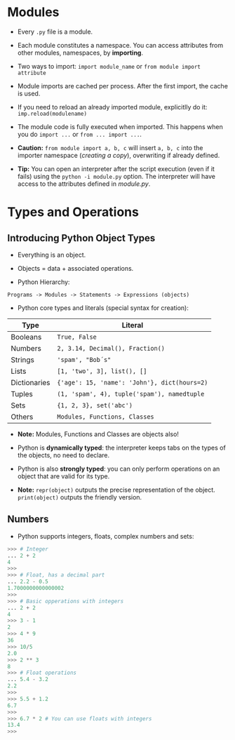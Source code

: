 
# Modules

* Every `.py` file is a module.

* Each module constitutes a namespace. You can access attributes from other modules, namespaces, by **importing**.

* Two ways to import: `import module_name` or `from module import attribute`

* Module imports are cached per process. After the first import, the cache is used.

* If you need to reload an already imported module, explicitlly do it: `imp.reload(modulename)`

* The module code is fully executed when imported. 
This happens when you do `import ...` or `from ... import ...`.

* **Caution:** `from module import a, b, c` will insert `a, b, c` into the importer namespace (*creating a copy*), overwriting if already defined.

* **Tip:** You can open an interpreter after the script execution (even if it fails) using the `python -i module.py` option. The interpreter will have access to the attributes defined in *module.py*.

# Types and Operations

## Introducing Python Object Types

* Everything is an object. 

* Objects = data + associated operations.

* Python Hierarchy:

`Programs -> Modules -> Statements -> Expressions (objects)`

* Python core types and literals (special syntax for creation):

|Type            |Literal                                          |
|----------------|-------------------------------------------------|
|Booleans        |`True, False`                                    |
|Numbers         |`2, 3.14, Decimal(), Fraction()`                 |
|Strings         |`'spam', "Bob´s"`                                |
|Lists           |`[1, 'two', 3], list(), []`                      |
|Dictionaries    |`{'age': 15, 'name': 'John'}, dict(hours=2)`     |
|Tuples          |`(1, 'spam', 4), tuple('spam'), namedtuple`      |
|Sets            |`{1, 2, 3}, set('abc')`                          |
|Others          |`Modules, Functions, Classes`                    |

* **Note:** Modules, Functions and Classes are objects also!

* Python is **dynamically typed**: the interpreter keeps tabs on the types of the objects, no need to declare.

* Python is also **strongly typed**: you can only perform operations on an object that are valid for its type.

* **Note:** `repr(object)` outputs the precise representation of the object. `print(object)` outputs the friendly version.

## Numbers

* Python supports integers, floats, complex numbers and sets:

```python
>>> # Integer
... 2 + 2
4
>>> 
>>> # Float, has a decimal part
... 2.2 - 0.5
1.7000000000000002
>>> 
>>> # Basic opperations with integers
... 2 + 2
4
>>> 3 - 1
2
>>> 4 * 9
36
>>> 10/5
2.0
>>> 2 ** 3
8
>>> # Float operations
... 5.4 - 3.2
2.2
>>> 
>>> 5.5 + 1.2
6.7
>>> 
>>> 6.7 * 2 # You can use floats with integers
13.4
>>> 
```
